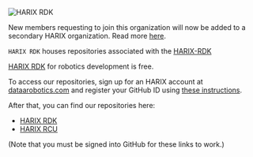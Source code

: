 ![HARIX RDK](https://www.dataarobotics.com/zh/Public/images/logo3.png)

New members requesting to join this organization will now be added to a secondary HARIX organization. Read more [here](https://harix.dataarobotics.com/#/index/community/doc).

`HARIX RDK` houses repositories associated with the [HARIX-RDK](https://harix.dataarobotics.com/#/index/community/doc)

[HARIX RDK](https://harix.dataarobotics.com/#/index/community/doc) for robotics development is free.

To access our repositories, sign up for an HARIX account at [dataarobotics.com](https://harix.dataarobotics.com/#/index/community/home) and register your GitHub ID using [these instructions](https://github.com/orgs/HARIX-RDK/dashboard). 

After that, you can find our repositories here:

*  [HARIX RDK](https://github.com/orgs/HARIX-RDK/dashboard)
*  [HARIX RCU](https://github.com/orgs/HARIX-RDK/dashboard)
  
(Note that you must be signed into GitHub for these links to work.)
